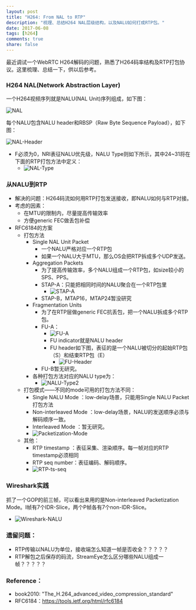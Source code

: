 ```yaml
---
layout: post
title: "H264: From NAL to RTP"
description: "梳理、总结H264 NAL层级结构，以及NALU如何打成RTP包。"
date: 2017-06-08
tags: [h264]
comments: true
share: false
---
```


最近调试一个WebRTC H264解码的问题，熟悉了H264码率结构及RTP打包协议。这里梳理、总结一下，供以后参考。

### H264 NAL(Network Abstraction Layer)

一个H264视频序列就是NALU(NAL Unit)序列组成，如下图：

![NAL](/images/LearningVideoCodec/H264-NAL.png)

每个NALU包含NALU header和RBSP（Raw Byte Sequence Payload），如下图：

![NAL-Header](/images/LearningVideoCodec/NAL-Header.png)

 * F必须为0，NRI表征NALU优先级，NALU Type则如下所示，其中24~31将在下面的RTP打包方法中定义：
   * ![NAL-Type](/images/LearningVideoCodec/NAL-Type.png)


### 从NALU到RTP

  * 解决的问题：H264码流如何用RTP打包发送接收，即NALU如何与RTP对接。
  * 考虑的因素：
    * 在MTU的限制内，尽量提高传输效率
    * 方便generic FEC做丢包补偿
  * RFC6184的方案
    * 打包方法
      * Single NAL Unit Packet
        * 一个NALU严格对应一个RTP包
        * 如果一个NALU大于MTU，那么OS会把RTP拆成多个UDP发送。
      * Aggregation Packets
        * 为了提高传输效率，多个NALU组成一个RTP包，如size较小的SPS、PPS。
        * STAP-A：只能把相同时间的NALU聚合在一个RTP包里
          * ![STAP-A](/images/LearningVideoCodec/STAP-A-NAL.png)
        * STAP-B，MTAP16，MTAP24暂没研究
      * Fragmentation Units
        * 为了在RTP层做generic FEC抗丢包，把一个NALU拆成多个RTP包。
        * FU-A：
          * ![FU-A](/images/LearningVideoCodec/FU-A.png)
          * FU indicator就是NALU header
          * FU header如下图，表征的是一个NALU被切分的起始RTP包（S）和结束RTP包（E）
            * ![FU-Header](/images/LearningVideoCodec/FU-Header.png)
        * FU-B暂无研究。
      * 各种打包方法对应的NALU type为：
        * ![NALU-Type2](/images/LearningVideoCodec/NALU-Type2.png)
    * 打包模式——不同的mode可用的打包方法不同：
      * Single NALU Mode    ：low-delay场景，只能用Single NALU Packet打包方法
      * Non-interleaved Mode  ：low-delay场景，NALU的发送顺序必须与解码顺序一致。
      * Interleaved Mode    ：暂无研究。
      * ![Packetization-Mode](/images/LearningVideoCodec/Packetization-Mode.png)  
    * 其他：
      * RTP timestamp  ：表征采集、渲染顺序。每一帧对应的RTP timestamp必须相同
      * RTP seq number：表征编码、解码顺序。
      * ![RTP-ts-seq](/images/LearningVideoCodec/RTP-ts-seq.png)

### Wireshark实践

抓了一个GOP的前三帧，可以看出来用的是Non-interleaved Packetization Mode。I帧有7个IDR-Slice，两个P帧各有7个non-IDR-Slice。
  * ![Wireshark-NALU](/images/LearningVideoCodec/Wireshark-NALU.png)

### 遗留问题：
  * RTP传输以NALU为单位，接收端怎么知道一帧是否收全？？？？？
  * RTP解包之后保存的码流，StreamEye怎么区分哪些NALU组成一帧？？？？？


### Reference：
  * book2010: "The_H.264_advanced_video_compression_standard"
  * RFC6184：https://tools.ietf.org/html/rfc6184

  
